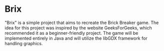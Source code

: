 # Brix

"Brix" is a simple project that aims to recreate the Brick Breaker game. The idea for this project was inspired by the website GeeksForGeeks, which recommended it as a beginner-friendly project. The game will be implemented entirely in Java and will utilize the libGDX framework for handling graphics.
